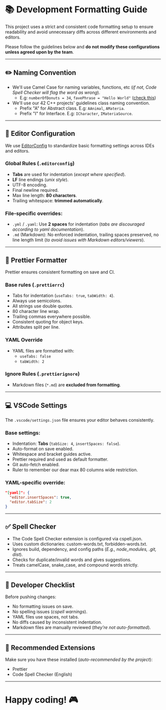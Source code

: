 # 📚 Development Formatting Guide

This project uses a strict and consistent code formatting setup to ensure readability and avoid unnecessary diffs across different environments and editors.

Please follow the guidelines below and **do not modify these configurations unless agreed upon by the team**.

---
## ✏️ Naming Convention
- We'll use Camel Case for naming variables, functions, etc (_if not, Code Spell Checker will flag the word as wrong_).
	- E.g: `numberOfDonuts = 34`, `favePhrase = "Hello World"` ([check this](https://www.freecodecamp.org/news/snake-case-vs-camel-case-vs-pascal-case-vs-kebab-case-whats-the-difference/))
- We'll use our 42 C++ projects' guidelines class naming convention.
	- Prefix "A" for Abstract class. E.g: `AAnimal`, `AMateria`.
	- Prefix "I" for Interface. E.g: `ICharacter`, `IMateriaSource`.

---

## 🔧 Editor Configuration

We use [EditorConfig](https://editorconfig.org/) to standardize basic formatting settings across IDEs and editors.

### Global Rules (`.editorconfig`)
- **Tabs** are used for indentation (_except where specified_).
- **LF** line endings (_unix style_).
- UTF-8 encoding.
- Final newline required.
- Max line length: **80 characters**.
- Trailing whitespace: **trimmed automatically**.

### File-specific overrides:
- `.yml` / `.yaml`: Use **2 spaces** for indentation (_tabs are discouraged according to yaml documentation_).
- `.md` (Markdown): No enforced indentation, trailing spaces preserved, no line length limit (_to avoid issues with Markdown editors/viewers_).

---

## 💅 Prettier Formatter

Prettier ensures consistent formatting on save and CI.

### Base rules (`.prettierrc`)
- Tabs for indentation (`useTabs: true`, `tabWidth: 4`).
- Always use semicolons.
- All strings use double quotes.
- 80 character line wrap.
- Trailing commas everywhere possible.
- Consistent quoting for object keys.
- Attributes split per line.

### YAML Override
- YAML files are formatted with:
  - `useTabs: false`
  - `tabWidth: 2`

### Ignore Rules (`.prettierignore`)
- Markdown files (`*.md`) are **excluded from formatting**.

---

## 💻 VSCode Settings

The `.vscode/settings.json` file ensures your editor behaves consistently.

### Base settings:
- Indentation: **Tabs** (`tabSize: 4`, `insertSpaces: false`).
- Auto-format on save enabled.
- Whitespace and bracket guides active.
- Prettier required and used as default formatter.
- Git auto-fetch enabled.
- Ruler to remember our dear max 80 columns wide restriction.

### YAML-specific override:
```json
"[yaml]": {
  "editor.insertSpaces": true,
  "editor.tabSize": 2
}
```

---

## ✅ Spell Checker
- The Code Spell Checker extension is configured via cspell.json.
- Uses custom dictionaries: custom-words.txt, forbidden-words.txt.
- Ignores build, dependency, and config paths (_E.g., node_modules, .git, dist_).
- Checks for duplicate/invalid words and gives suggestions.
- Treats camelCase, snake_case, and compound words strictly.

---


## 📝 Developer Checklist
Before pushing changes:
- No formatting issues on save.
- No spelling issues (_cspell warnings_).
- YAML files use spaces, not tabs.
- No diffs caused by inconsistent indentation.
- Markdown files are manually reviewed (_they’re not auto-formatted_).

---

## 🧩 Recommended Extensions
Make sure you have these installed (_auto-recommended by the project_):
- Prettier
- Code Spell Checker (English)

---

# Happy coding! 🎮